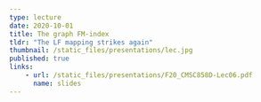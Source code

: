 ```yaml
---
type: lecture
date: 2020-10-01
title: The graph FM-index
tldr: "The LF mapping strikes again"
thumbnail: /static_files/presentations/lec.jpg
published: true
links: 
    - url: /static_files/presentations/F20_CMSC858D-Lec06.pdf
      name: slides
---
```

